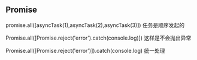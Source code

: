 ## Promise

promise.all([asyncTask(1),asyncTask(2),asyncTask(3)]) 任务是顺序发起的

Promise.all([Promise.reject('error').catch(console.log)]) 这样是不会抛出异常

Promise.all([Promise.reject('error')]).catch(console.log) 统一处理


